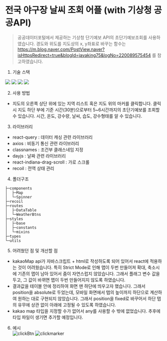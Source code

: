 # 전국 야구장 날씨 조회 어플 (with 기상청 공공API)    

> 공공데이터포털에서 제공하는 기상청 단기예보 API의 초단기예보조회를 사용하였습니다. 경도와 위도를 지도상의 x, y좌표로 바꾸는 함수는 https://m.blog.naver.com/PostView.naver?isHttpsRedirect=true&blogId=javaking75&logNo=220089575454 를 참고하였습니다.   

1. 기술 스택      
<img src="https://img.shields.io/badge/React-61DAFB?style=for-the-badge&logo=React&logoColor=black">   
<img src="https://img.shields.io/badge/TypeScript-3178C6?style=for-the-badge&logo=TypeScript&logoColor=white">   
<img src="https://img.shields.io/badge/Sass-CC6699?style=for-the-badge&logo=Sass&logoColor=white">      
<img src="https://img.shields.io/badge/react query-FF4154?style=for-the-badge&logo=reactquery&logoColor=white">   


2. 사용 방법   
- 지도의 오른쪽 상단 위에 있는 지역 리스트 혹은 지도 위의 마커를 클릭합니다. 클릭 시 지도 하단 부에 기준 시간(30분)으로부터 5~6시간까지의 초단기예보를 조회할 수 있습니다. 시간, 온도, 강수량, 날씨, 습도, 강수형태를 알 수 있습니다.

3. 라이브러리   
- react-query : 데이터 캐싱 관련 라이브러리      
- axios : 비동기 통신 관련 라이브러리   
- classnames : 조건부 클래스네임 지정   
- dayjs : 날짜 관련 라이브러리   
- react-indiana-drag-scroll : 가로 스크롤   
- recoil : 전역 상태 관리    

4. 폴더구조    

````     
├─components        
│  ├─Map     
│  └─Spinner      
├─recoil       
├─routes      
│  ├─DataTable          
│  └─WeatherBtns      
├─styles      
│  ├─base      
│  ├─constants     
│  └─mixins     
├─types        
└─utils      
````

5. 어려웠던 점 및 개선할 점   
- kakaoMap api가 자바스크립트 + html로 작성하도록 되어 있어서 react에 적용하는 것이 어려웠습니다. 특히 Strict Mode로 인해 맵이 두번 만들어져 확대, 축소시에 기존의 맵이 남아 있어서 줌이 자연스럽지 않았습니다. 그래서 플래그 변수 값을 두고, 그 값이 바뀌면 맵이 두번 만들어지지 않도록 하였습니다.   
- 결과값을 테이블 안에 정리하여 화면 맨 하단에 띄우고자 했습니다. 그래서 position을 absolute로 두었는데, 모바일 화면에서 탭의 높이까지 하단으로 계산하여 원하는 대로 구현되지 않았습니다. 그래서 position을 fixed로 바꾸어서 하단 탭의 유무에 상관 없이 아래에 고정될 수 있도록 하였습니다.   
- kakao map 타입을 지정할 수가 없어서 any를 사용할 수 밖에 없었습니다. 추후에 타입 파일이 생기면 추가할 예정입니다.   

6. 예시   
![clickBtn](https://user-images.githubusercontent.com/88841429/195175567-103fb5d7-940a-4713-890c-fca0abea8f29.gif) 
![clickmarker](https://user-images.githubusercontent.com/88841429/195175591-335e12d0-9042-4b3e-ab3a-c479c71a7fcb.gif)
